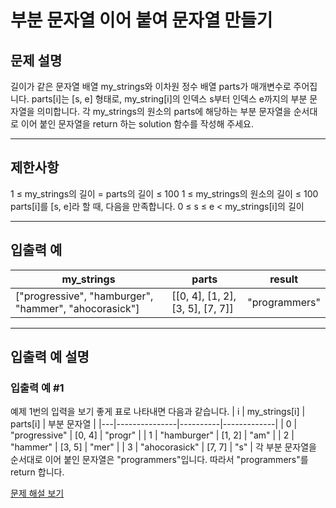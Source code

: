 # 부분 문자열 이어 붙여 문자열 만들기

## 문제 설명
길이가 같은 문자열 배열 my_strings와 이차원 정수 배열 parts가 매개변수로 주어집니다. parts[i]는 [s, e] 형태로, my_string[i]의 인덱스 s부터 인덱스 e까지의 부분 문자열을 의미합니다. 각 my_strings의 원소의 parts에 해당하는 부분 문자열을 순서대로 이어 붙인 문자열을 return 하는 solution 함수를 작성해 주세요.

---

## 제한사항
1 ≤ my_strings의 길이 = parts의 길이 ≤ 100
1 ≤ my_strings의 원소의 길이 ≤ 100
parts[i]를 [s, e]라 할 때, 다음을 만족합니다.
0 ≤ s ≤ e < my_strings[i]의 길이

---

## 입출력 예
| my_strings                                            | parts                            | result        |
|-------------------------------------------------------|----------------------------------|---------------|
| ["progressive", "hamburger", "hammer", "ahocorasick"] | [[0, 4], [1, 2], [3, 5], [7, 7]] | "programmers" |

---

## 입출력 예 설명

### 입출력 예 #1

예제 1번의 입력을 보기 좋게 표로 나타내면 다음과 같습니다.
| i | my_strings[i] | parts[i] | 부분 문자열 |
|---|---------------|----------|-------------|
| 0 | "progressive" | [0, 4]   | "progr"     |
| 1 | "hamburger"   | [1, 2]   | "am"        |
| 2 | "hammer"      | [3, 5]   | "mer"       |
| 3 | "ahocorasick" | [7, 7]   | "s"         |
각 부분 문자열을 순서대로 이어 붙인 문자열은 "programmers"입니다. 따라서 "programmers"를 return 합니다.

[문제 해설 보기](./문제해설.md)
